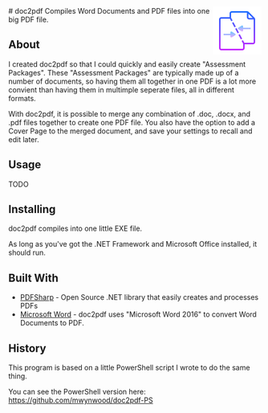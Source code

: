 <img align="right" src="https://github.com/mwynwood/doc2pdf/blob/master/doc2pdf/Resources/merge-png.png">
# doc2pdf
Compiles Word Documents and PDF files into one big PDF file.

## About

I created doc2pdf so that I could quickly and easily create "Assessment Packages". These "Assessment Packages" are typically made up of a number of documents, so having them all together in one PDF is a lot more convient than having them in multimple seperate files, all in different formats.

With doc2pdf, it is possible to merge any combination of .doc, .docx, and .pdf files together to create one PDF file. You also have the option to add a Cover Page to the merged document, and save your settings to recall and edit later.

## Usage

TODO

## Installing

doc2pdf compiles into one little EXE file.

As long as you've got the .NET Framework and Microsoft Office installed, it should run.

## Built With

* [PDFSharp](http://www.pdfsharp.net/) - Open Source .NET library that easily creates and processes PDFs
* [Microsoft Word](https://www.office.com/) - doc2pdf uses "Microsoft Word 2016" to convert Word Documents to PDF.

## History
This program is based on a little PowerShell script I wrote to do the same thing.

You can see the PowerShell version here: https://github.com/mwynwood/doc2pdf-PS
